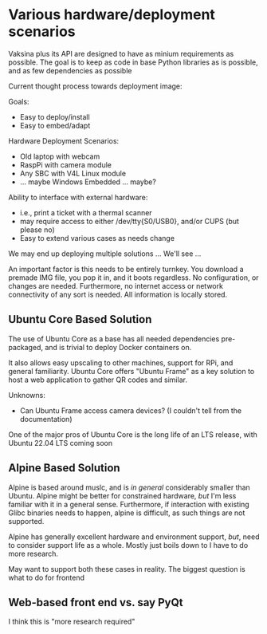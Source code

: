 # Various hardware/deployment scenarios

Vaksina plus its API are designed to have as minium requirements as possible. The goal is to keep as code in base Python libraries as is possible, and as few dependencies as possible

Current thought process towards deployment image:

Goals:

* Easy to deploy/install
* Easy to embed/adapt

Hardware Deployment Scenarios:

* Old laptop with webcam
* RaspPi with camera module
* Any SBC with V4L Linux module
* ... maybe Windows Embedded ... maybe?

Ability to interface with external hardware:

* i.e., print a ticket with a thermal scanner
* may require access to either /dev/tty{S0/USB0}, and/or CUPS (but please no)
* Easy to extend various cases as needs change

We may end up deploying multiple solutions ... We'll see ...

An important factor is this needs to be entirely turnkey. You download a premade IMG file, you pop it in, and it boots regardless. No configuration, or changes are needed. Furthermore, no internet access or network connectivity of any sort is needed. All information is locally stored.

## Ubuntu Core Based Solution

The use of Ubuntu Core as a base has all needed dependencies pre-packaged, and is trivial to deploy Docker containers on.

It also allows easy upscaling to other machines, support for RPi, and general familiarity. Ubuntu Core offers "Ubuntu Frame" as a key solution to host a web application to gather QR codes and similar.

Unknowns:

* Can Ubuntu Frame access camera devices? (I couldn't tell from the documentation)

One of the major pros of Ubuntu Core is the long life of an LTS release, with Ubuntu 22.04 LTS coming soon

## Alpine Based Solution

Alpine is based around muslc, and is *in general* considerably smaller than Ubuntu. Alpine might be better for constrained hardware, *but* I'm less familiar with it in a general sense. Furthermore, if interaction with existing Glibc binaries needs to happen, alpine is difficult, as such things are not supported.

Alpine has generally excellent hardware and environment support, *but*, need to consider support life as a whole. Mostly just boils down to I have to do more research.

May want to support both these cases in reality. The biggest question is what to do for frontend

## Web-based front end vs. say PyQt

I think this is "more research required"
